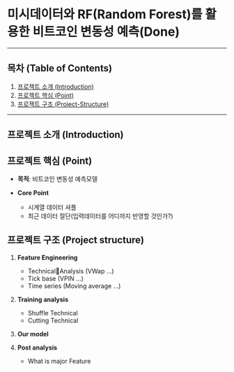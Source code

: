 # 미시데이터와 RF(Random Forest)를 활용한 비트코인 변동성 예측(Done)
---

## 목차 (Table of Contents)

1. [프로젝트 소개 (Introduction)](#프로젝트-소개-introduction)  
2. [프로젝트 핵심 (Point)](#프로젝트-핵심-Point)  
3. [프로젝트 구조 (Project-Structure)](#프로젝트-구조-project-structure)  

---
## 프로젝트 소개 (Introduction)



## 프로젝트 핵심 (Point)

- **목적**: 비트코인 변동성 예측모델

- **Core Point**
  - 시계열 데이터 셔플
  - 최근 데이터 절단(입력데이터를 어디까지 반영할 것인가?)


## 프로젝트 구조 (Project structure)


1. **Feature Engineering**
   - TechnicalAnalysis (VWap ...)
   - Tick base (VPIN ...)
   - Time series (Moving average ...)

2. **Training analysis**  
   - Shuffle Technical
   - Cutting Technical

3. **Our model**  

5. **Post analysis**  
   - What is major Feature 


